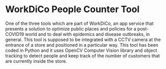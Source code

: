 # WorkDiCo People Counter Tool
One of the three tools which are part of WorkDiCo, an app service that presents a solution to optimize public places and policies for a post-COVID19 world and to deal with epidemics and disease outbreaks, in general. This tool is supposed to be integrated with a CCTV camera at the entrance of a store and positioned in a particular way. This tool has been coded in Python and it uses OpenCV Computer Vision library and object tracking to detect people and keep track of the number of customers that are currently inside the store.


